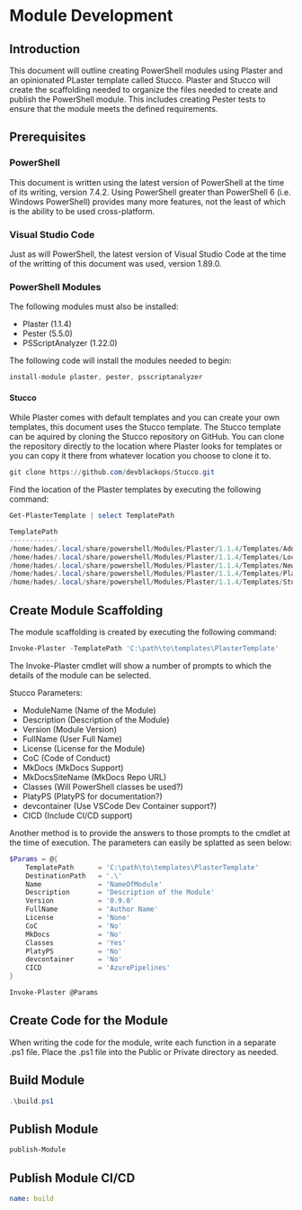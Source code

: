 # Module Development

## Introduction

This document will outline creating PowerShell modules using Plaster and an opinionated PLaster template called Stucco. Plaster and Stucco will create the scaffolding needed to organize the files needed to create and publish the PowerShell module. This includes creating Pester tests to ensure that the module meets the defined requirements.

## Prerequisites

### PowerShell

This document is written using the latest version of PowerShell at the time of its writing, version 7.4.2. Using PowerShell greater than PowerShell 6 (i.e. Windows PowerShell) provides many more features, not the least of which is the ability to be used cross-platform.

### Visual Studio Code

Just as will PowerShell, the latest version of Visual Studio Code at the time of the writting of this document was used, version 1.89.0.

### PowerShell Modules

The following modules must also be installed:

- Plaster (1.1.4)
- Pester (5.5.0)
- PSScriptAnalyzer (1.22.0)

The following code will install the modules needed to begin:

```powershell
install-module plaster, pester, psscriptanalyzer
```

#### Stucco

While Plaster comes with default templates and you can create your own templates, this document uses the Stucco template. The Stucco template can be aquired by cloning the Stucco repository on GitHub. You can clone the repository directly to the location where Plaster looks for templates or you can copy it there from whatever location you choose to clone it to.

```powershell
git clone https://github.com/devblackops/Stucco.git
```

Find the location of the Plaster templates by executing the following command:

```powershell
Get-PlasterTemplate | select TemplatePath

TemplatePath
------------
/home/hades/.local/share/powershell/Modules/Plaster/1.1.4/Templates/AddPSScriptAnalyzerSettings
/home/hades/.local/share/powershell/Modules/Plaster/1.1.4/Templates/LocalTemplate
/home/hades/.local/share/powershell/Modules/Plaster/1.1.4/Templates/NewPowerShellScriptModule
/home/hades/.local/share/powershell/Modules/Plaster/1.1.4/Templates/PlasterTemplate
/home/hades/.local/share/powershell/Modules/Plaster/1.1.4/Templates/Stucco/Stucco
```

## Create Module Scaffolding

The module scaffolding is created by executing the following command:

```powershell
Invoke-Plaster -TemplatePath 'C:\path\to\templates\PlasterTemplate'
```

The Invoke-Plaster cmdlet will show a number of prompts to which the details of the module can be selected.

Stucco Parameters:

- ModuleName (Name of the Module)
- Description (Description of the Module)
- Version (Module Version)
- FullName (User Full Name)
- License (License for the Module)
- CoC (Code of Conduct)
- MkDocs (MkDocs Support)
- MkDocsSiteName (MkDocs Repo URL)
- Classes (Will PowerShell classes be used?)
- PlatyPS (PlatyPS for documentation?)
- devcontainer (Use VSCode Dev Container support?)
- CICD (Include CI/CD support)

Another method is to provide the answers to those prompts to the cmdlet at the time of execution. The parameters can easily be splatted as seen below:

```powershell
$Params = @{
    TemplatePath      = 'C:\path\to\templates\PlasterTemplate'
    DestinationPath   = '.\'
    Name              = 'NameOfModule'
    Description       = 'Description of the Module'
    Version           = '0.9.0'
    FullName          = 'Author Name'
    License           = 'None'
    CoC               = 'No'
    MkDocs            = 'No'
    Classes           = 'Yes'
    PlatyPS           = 'No'
    devcontainer      = 'No'
    CICD              = 'AzurePipelines'
}

Invoke-Plaster @Params
```

## Create Code for the Module

When writing the code for the module, write each function in a separate .ps1 file. Place the .ps1 file into the Public or Private directory as needed.

## Build Module

```powershell
.\build.ps1
```

## Publish Module

```powershell
publish-Module
```

## Publish Module CI/CD

```yaml
name: build
```
